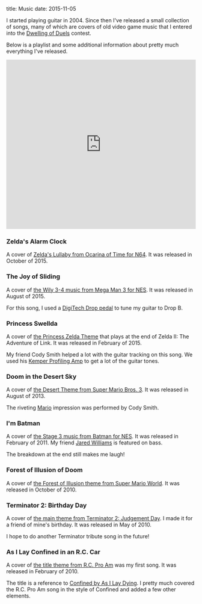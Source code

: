 title: Music
date: 2015-11-05

I started playing guitar in 2004. Since then I've released a small collection
of songs, many of which are covers of old video game music that I entered into
the [Dwelling of Duels] contest.

Below is a playlist and some additional information about pretty much
everything I've released.

<iframe width="100%" height="450" scrolling="no" frameborder="no" src="https://w.soundcloud.com/player/?url=https%3A//api.soundcloud.com/playlists/47151476%3Fsecret_token%3Ds-5yDKs&amp;color=4A4A4A&amp;auto_play=false&amp;hide_related=false&amp;show_comments=true&amp;show_user=true&amp;show_reposts=false"></iframe>

### Zelda's Alarm Clock

A cover of [Zelda's Lullaby from Ocarina of Time for N64]. It was released in
October of 2015.

### The Joy of Sliding

A cover of [the Wily 3-4 music from Mega Man 3 for NES]. It was released in
August of 2015.

For this song, I used a [DigiTech Drop pedal] to tune my guitar to Drop B.

### Princess Swellda

A cover of [the Princess Zelda Theme] that plays at the end of Zelda II: The
Adventure of Link. It was released in February of 2015.

My friend Cody Smith helped a lot with the guitar tracking on this song. We
used his [Kemper Profiling Amp] to get a lot of the guitar tones.

### Doom in the Desert Sky

A cover of [the Desert Theme from Super Mario Bros. 3]. It was released in
August of 2013.

The riveting [Mario] impression was performed by Cody Smith.

### I'm Batman

A cover of [the Stage 3 music from Batman for NES]. It was released in February
of 2011. My friend [Jared Williams] is featured on bass.

The breakdown at the end still makes me laugh!

### Forest of Illusion of Doom

A cover of [the Forest of Illusion theme from Super Mario World]. It was
released in October of 2010.

### Terminator 2: Birthday Day

A cover of [the main theme from Terminator 2: Judgement Day]. I made it for
a friend of mine's birthday. It was released in May of 2010.

I hope to do another Terminator tribute song in the future!

### As I Lay Confined in an R.C. Car

A cover of [the title theme from R.C. Pro Am] was my first song. It was
released in February of 2010.

The title is a reference to [Confined by As I Lay Dying]. I pretty much covered
the R.C. Pro Am song in the style of Confined and added a few other elements.

[Dwelling of Duels]: http://dwellingofduels.net/
[Zelda's Lullaby from Ocarina of Time for N64]: https://www.youtube.com/watch?v=EPhfbtjqWM8
[the Wily 3-4 music from Mega Man 3 for NES]: https://www.youtube.com/watch?v=DTqp7jUBoA8
[DigiTech Drop pedal]: http://digitech.com/en-US/products/the-drop
[the Princess Zelda Theme]: https://www.youtube.com/watch?v=xHu3u4TLrUk
[Kemper Profiling Amp]: http://www.kemper-amps.com/home
[the Desert Theme from Super Mario Bros. 3]: https://www.youtube.com/watch?v=WuUVKOwUEA0
[Mario]: https://www.youtube.com/watch?v=sR-5Ifu3Y6I
[the Stage 3 music from Batman for NES]: https://www.youtube.com/watch?v=jxgI8mbn_AA
[Jared Williams]: http://jaredwilliams.io/
[the Forest of Illusion theme from Super Mario World]: https://www.youtube.com/watch?v=n0EqPc-JP2E
[the main theme from Terminator 2: Judgement Day]: https://www.youtube.com/watch?v=pdPy4crWuCA
[the title theme from R.C. Pro Am]: https://www.youtube.com/watch?v=8JTtROyminQ
[Confined by As I Lay Dying]: https://www.youtube.com/watch?v=MI3CF3CkYKM
